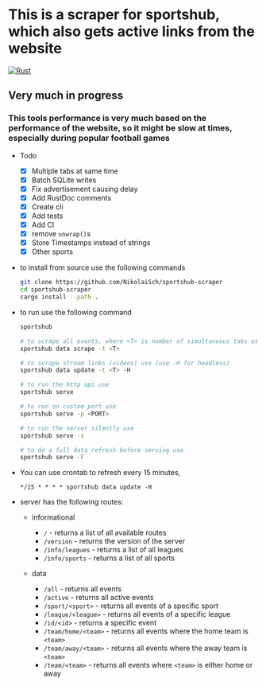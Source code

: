 # This is a scraper for sportshub, which also gets active links from the website

[![Rust](https://github.com/NikolaiSch/sportshub-scraper/actions/workflows/rust.yml/badge.svg?branch=main)](https://github.com/NikolaiSch/sportshub-scraper/actions/workflows/rust.yml)

## Very much in progress

### This tools performance is very much based on the performance of the website, so it might be slow at times, especially during popular football games

- Todo

  - [x] Multiple tabs at same time
  - [x] Batch SQLite writes
  - [x] Fix advertisement causing delay
  - [x] Add RustDoc comments
  - [x] Create cli
  - [x] Add tests
  - [x] Add CI
  - [x] remove `unwrap()`s
  - [x] Store Timestamps instead of strings
  - [x] Other sports

- to install from source use the following commands

  ```bash
  git clone https://github.com/NikolaiSch/sportshub-scraper
  cd sportshub-scraper
  cargo install --path .
  ```

- to run use the following command

  ```bash
  sportshub

  # to scrape all events, where <T> is number of simultaneous tabs use (defaults to 10)
  sportshub data scrape -t <T>

  # to scrape stream links (videos) use (use -H for headless)
  sportshub data update -t <T> -H

  # to run the http api use
  sportshub serve

  # to run on custom port use
  sportshub serve -p <PORT>

  # to run the server silently use
  sportshub serve -s

  # to do a full data refresh before serving use
  sportshub serve -F

  ```

- You can use crontab to refresh every 15 minutes,

  ```cron
  */15 * * * * sportshub data update -H
  ```

- server has the following routes:

  - informational

    - `/` - returns a list of all available routes
    - `/version` - returns the version of the server
    - `/info/leagues` - returns a list of all leagues
    - `/info/sports` - returns a list of all sports

  - data
    - `/all` - returns all events
    - `/active` - returns all active events
    - `/sport/<sport>` - returns all events of a specific sport
    - `/league/<league>` - returns all events of a specific league
    - `/id/<id>` - returns a specific event
    - `/team/home/<team>` - returns all events where the home team is `<team>`
    - `/team/away/<team>` - returns all events where the away team is `<team>`
    - `/team/<team>` - returns all events where `<team>` is either home or away
